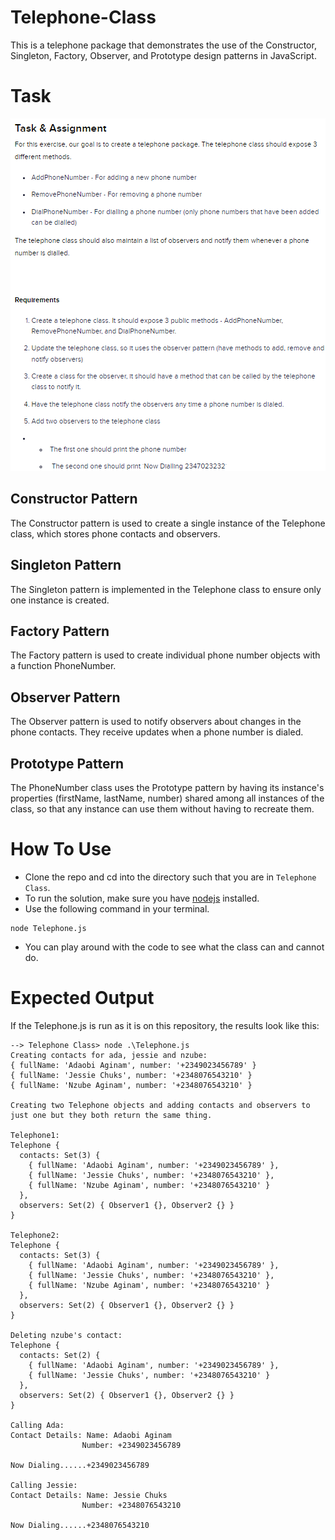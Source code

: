 # Telephone-Class
This is a telephone package that demonstrates the use of the Constructor, Singleton, Factory, Observer, and Prototype design patterns in JavaScript.

# Task
![Week 8 Task](https://github.com/Adaobi-Chuks/Telephone-Class/blob/main/img/Task.png)

## Constructor Pattern
The Constructor pattern is used to create a single instance of the Telephone class, which stores phone contacts and observers.

## Singleton Pattern
The Singleton pattern is implemented in the Telephone class to ensure only one instance is created.

## Factory Pattern
The Factory pattern is used to create individual phone number objects with a function PhoneNumber.

## Observer Pattern
The Observer pattern is used to notify observers about changes in the phone contacts. They receive updates when a phone number is dialed.

## Prototype Pattern
The PhoneNumber class uses the Prototype pattern by having its instance's properties (firstName, lastName, number) shared among all instances of the class, so that any instance can use them without having to recreate them.

# How To Use
- Clone the repo and cd into the directory such that you are in `Telephone Class`.
- To run the solution, make sure you have [nodejs](https://nodejs.org/) installed.
- Use the following command in your terminal.
```
node Telephone.js
```
- You can play around with the code to see what the class can and cannot do.

# Expected Output
If the Telephone.js is run as it is on this repository, the results look like this:
```
--> Telephone Class> node .\Telephone.js
Creating contacts for ada, jessie and nzube:
{ fullName: 'Adaobi Aginam', number: '+2349023456789' }
{ fullName: 'Jessie Chuks', number: '+2348076543210' }
{ fullName: 'Nzube Aginam', number: '+2348076543210' }

Creating two Telephone objects and adding contacts and observers to just one but they both return the same thing.

Telephone1:
Telephone {
  contacts: Set(3) {
    { fullName: 'Adaobi Aginam', number: '+2349023456789' },
    { fullName: 'Jessie Chuks', number: '+2348076543210' },
    { fullName: 'Nzube Aginam', number: '+2348076543210' }
  },
  observers: Set(2) { Observer1 {}, Observer2 {} }
}

Telephone2:
Telephone {
  contacts: Set(3) {
    { fullName: 'Adaobi Aginam', number: '+2349023456789' },
    { fullName: 'Jessie Chuks', number: '+2348076543210' },
    { fullName: 'Nzube Aginam', number: '+2348076543210' }
  },
  observers: Set(2) { Observer1 {}, Observer2 {} }
}

Deleting nzube's contact:
Telephone {
  contacts: Set(2) {
    { fullName: 'Adaobi Aginam', number: '+2349023456789' },
    { fullName: 'Jessie Chuks', number: '+2348076543210' }
  },
  observers: Set(2) { Observer1 {}, Observer2 {} }
}

Calling Ada:
Contact Details: Name: Adaobi Aginam
                Number: +2349023456789

Now Dialing......+2349023456789

Calling Jessie:
Contact Details: Name: Jessie Chuks
                Number: +2348076543210

Now Dialing......+2348076543210
```
